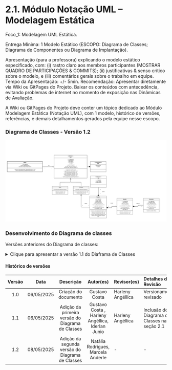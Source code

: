 # 2.1. Módulo Notação UML – Modelagem Estática

Foco_1: Modelagem UML Estática.

Entrega Mínima: 1 Modelo Estático (ESCOPO: Diagrama de Classes; Diagrama de Componentes ou Diagrama de Implantação).

Apresentação (para a professora) explicando o modelo estático especificado, com: (i) rastro claro aos membros participantes (MOSTRAR QUADRO DE PARTICIPAÇÕES & COMMITS); (ii) justificativas & senso crítico sobre o modelo, e (iii) comentários gerais sobre o trabalho em equipe. Tempo da Apresentação: +/- 5min. Recomendação: Apresentar diretamente via Wiki ou GitPages do Projeto. Baixar os conteúdos com antecedência, evitando problemas de internet no momento de exposição nas Dinâmicas de Avaliação.

A Wiki ou GitPages do Projeto deve conter um tópico dedicado ao Módulo Modelagem Estática (Notação UML), com 1 modelo, histórico de versões, referências, e demais detalhamentos gerados pela equipe nesse escopo.

### Diagrama de Classes - Versão 1.2

![Diagrama de Classes v1.2](../_media/ClasseUML2.png)

### Desenvolvimento do Diagrama de classes
Versões anteriores do Diagrama de classes:

<details>
<summary>Clique para apresentar a versão 1.1 do Diaframa de Classes</summary>

### Diagrama de classes v1.1

![Diagrama de Classes v1.1](../_media/ClasseUML.png)

</details>

#### Histórico de versões 

| Versão |    Data    |        Descrição         |    Autor(es)    |  Revisor(es)     |  Detalhes da Revisão  |  
| :----: | :--------: | :----------------------: | :-------------: | :----------------| :---------------------|
|  1.0   | 06/05/2025 |   Criação do documento   | Gustavo Costa   | Harleny Angéllica| Versionamento revisado|
|  1.1   | 06/05/2025 |  Adição da primeira versão do Diagrama de Classes   | Gustavo Costa , Harleny Angéllica, Iderlan Junio  | Harleny Angéllica |Inclusão do Diagrama de Classes na seção 2.1 |
|  1.2   | 08/05/2025 | Adição da segunda versão do Diagrama de Classes |Natália Rodrigues, Marcela Anderle | - | - |


